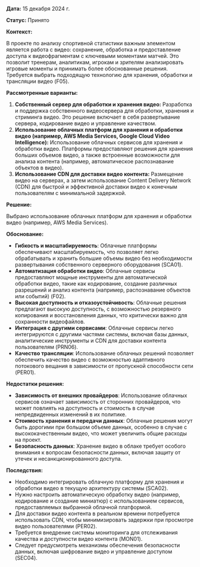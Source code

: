 **Дата:** 15 декабря 2024 г.
  
**Статус:** Принято

**Контекст:**

В проекте по анализу спортивной статистики важным элементом является работа с видео: сохранение, обработка и предоставление доступа к видеофрагментам с ключевыми моментами матчей. Это позволит тренерам, аналитикам, игрокам и зрителям анализировать игровые моменты и принимать более обоснованные решения. Требуется выбрать подходящую технологию для хранения, обработки и трансляции видео (F05).

**Рассмотренные варианты:**

1. **Собственный сервер для обработки и хранения видео:** Разработка и поддержка собственного видеосервера для обработки, хранения и стриминга видео. Это решение включает в себя развертывание сервера, кодирование видео и управление качеством.
2. **Использование облачных платформ для хранения и обработки видео (например, AWS Media Services, Google Cloud Video Intelligence):** Использование облачных сервисов для хранения и обработки видео. Платформы предоставляют решения для хранения больших объемов видео, а также встроенные возможности для анализа контента (например, автоматическое распознавание объектов в видео).
3. **Использование CDN для доставки видео контента:** Размещение видео на серверах, а затем использование Content Delivery Network (CDN) для быстрой и эффективной доставки видео к конечным пользователям с минимальной задержкой.

**Решение:**

Выбрано использование облачных платформ для хранения и обработки видео (например, AWS Media Services).

**Обоснование:**

- **Гибкость и масштабируемость**: Облачные платформы обеспечивают масштабируемость, что позволяет легко обрабатывать и хранить большие объемы видео без необходимости развертывания собственного серверного оборудования (SCA01).
- **Автоматизация обработки видео**: Облачные сервисы предоставляют мощные инструменты для автоматической обработки видео, такие как кодирование, создание различных разрешений и анализ контента (например, распознавание объектов или событий) (F02).
- **Высокая доступность и отказоустойчивость**: Облачные решения предлагают высокую доступность, с возможностью резервного копирования и восстановления данных, что критически важно для сохранности видеофайлов.
- **Интеграция с другими сервисами**: Облачные сервисы легко интегрируются с другими частями системы, включая базы данных, аналитические инструменты и CDN для доставки контента пользователям (PRN06).
- **Качество трансляции**: Использование облачных решений позволяет обеспечить качество видео с возможностью адаптивного потокового вещания в зависимости от пропускной способности сети (PER01).

**Недостатки решения:**

- **Зависимость от внешних провайдеров**: Использование облачных сервисов означает зависимость от сторонних провайдеров, что может повлиять на доступность и стоимость в случае непредвиденных изменений в их политике.
- **Стоимость хранения и передачи данных**: Облачные решения могут быть дорогими при большом объеме данных, особенно в случае с высококачественным видео, что может увеличить общие расходы на проект.
- **Безопасность данных**: Хранение видео в облаке требует особого внимания к вопросам безопасности данных, включая защиту от утечек и несанкционированного доступа.

**Последствия:**

- Необходимо интегрировать облачную платформу для хранения и обработки видео в текущую архитектуру системы (SCA02).
- Нужно настроить автоматическую обработку видео (например, кодирование и создание миниатюр) с использованием сервисов, предоставляемых выбранной облачной платформой.
- Для доставки видео контента в реальном времени потребуется использовать CDN, чтобы минимизировать задержки при просмотре видео пользователями (PER02).
- Требуется внедрение системы мониторинга для отслеживания качества и доступности видео контента (MON01).
- Следует предусмотреть механизмы обеспечения безопасности данных, включая шифрование видео и управление доступом (SEC04).
